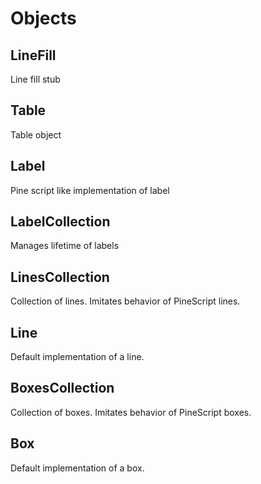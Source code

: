 # Objects

## LineFill

Line fill stub

## Table

Table object

## Label

Pine script like implementation of label

## LabelCollection

Manages lifetime of labels

## LinesCollection

Collection of lines. Imitates behavior of PineScript lines.

## Line

Default implementation of a line.

## BoxesCollection

Collection of boxes. Imitates behavior of PineScript boxes.

## Box

Default implementation of a box.